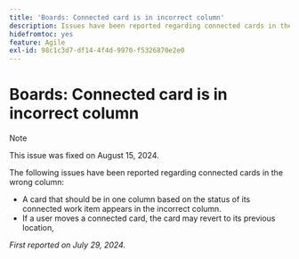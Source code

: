```yaml
---
title: 'Boards: Connected card is in incorrect column'
description: Issues have been reported regarding connected cards in the wrong column.
hidefromtoc: yes
feature: Agile
exl-id: 98c1c3d7-df14-4f4d-9970-f5326870e2e0
---
```

# Boards: Connected card is in incorrect column

>[!NOTE]
>
>This issue was fixed on August 15, 2024.

The following issues have been reported regarding connected cards in the wrong column:

* A card that should be in one column based on the status of its connected work item appears in the incorrect column.
* If a user moves a connected card, the card may revert to its previous location,

_First reported on July 29, 2024._

